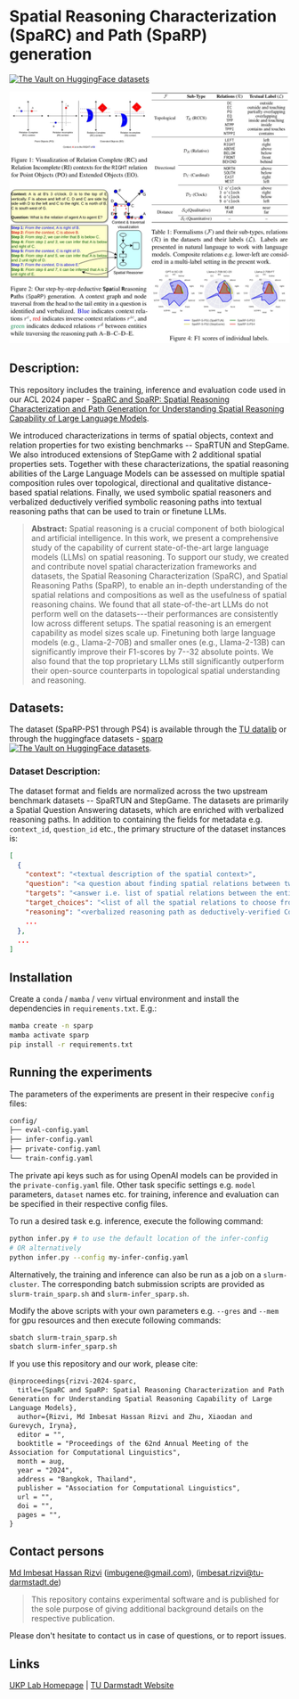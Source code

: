 # Spatial Reasoning Characterization (SpaRC) and Path (SpaRP) generation
[![The Vault on HuggingFace datasets](https://img.shields.io/badge/%F0%9F%A4%97%20Datasets-UKPLab/sparp-yellow?style=flat)](https://huggingface.co/datasets/UKPLab/sparp)

<img src="assets/SpaRC-and-SpaRP.jpg">

## Description:

This repository includes the training, inference and evaluation code used in our ACL 2024 paper - [SpaRC and SpaRP: Spatial Reasoning Characterization and Path Generation for Understanding Spatial Reasoning Capability of Large Language Models](). 

We introduced characterizations in terms of spatial objects, context and relation properties for two existing benchmarks -- SpaRTUN and StepGame. We also introduced extensions of StepGame with 2 additional spatial properties sets. Together with these characterizations, the spatial reasoning abilities of the Large Language Models can be assessed on multiple spatial composition rules over topological, directional and qualitative distance-based spatial relations. Finally, we used symbolic spatial reasoners and verbalized deductively verified symbolic reasoning paths into textual reasoning paths that can be used to train or finetune LLMs. 

> **Abstract:** Spatial reasoning is a crucial component of both biological and artificial intelligence. In this work, we present a comprehensive study of the capability of current state-of-the-art large language models (LLMs) on spatial reasoning. To support our study, we created and contribute novel spatial characterization frameworks and datasets, the Spatial Reasoning Characterization (SpaRC), and Spatial Reasoning Paths (SpaRP), to enable an in-depth understanding of the spatial relations and compositions as well as the usefulness of spatial reasoning chains. We found that all state-of-the-art LLMs do not perform well on the datasets---their performances are consistently low across different setups. The spatial reasoning is an emergent capability as model sizes scale up. Finetuning both large language models (e.g., Llama-2-70B) and smaller ones (e.g., Llama-2-13B) can significantly improve their F1-scores by 7--32 absolute points. We also found that the top proprietary LLMs still significantly outperform their open-source counterparts in topological spatial understanding and reasoning.

## Datasets:

The dataset (SpaRP-PS1 through PS4) is available through the [TU datalib](https://tudatalib.ulb.tu-darmstadt.de/handle/tudatalib/4235) or through the huggingface datasets - [sparp](https://huggingface.co/datasets/UKPLab/sparp) [![The Vault on HuggingFace datasets](https://img.shields.io/badge/%F0%9F%A4%97%20Datasets-UKPLab/sparp-yellow?style=flat)](https://huggingface.co/datasets/UKPLab/sparp).

### Dataset Description:

The dataset format and fields are normalized across the two upstream benchmark datasets -- SpaRTUN and StepGame. The datasets are primarily a Spatial Question Answering datasets, which are enriched with verbalized reasoning paths. In addition to containing the fields for metadata e.g. `context_id`, `question_id` etc., the primary structure of the dataset instances is:

```json
[
  {
    "context": "<textual description of the spatial context>",
    "question": "<a question about finding spatial relations between two entities in the context>",
    "targets": "<answer i.e. list of spatial relations between the entities in the question>",
    "target_choices": "<list of all the spatial relations to choose from>",
    "reasoning": "<verbalized reasoning path as deductively-verified CoT for training or few-shot examples>",
    ...
  },
  ...
]
```


## Installation

Create a `conda` / `mamba` / `venv` virtual environment and install the dependencies in `requirements.txt`. E.g.:

```bash
mamba create -n sparp
mamba activate sparp
pip install -r requirements.txt
```

## Running the experiments

The parameters of the experiments are present in their respecive `config` files:

```bash
config/
├── eval-config.yaml
├── infer-config.yaml
├── private-config.yaml
└── train-config.yaml
```

The private api keys such as for using OpenAI models can be provided in the `private-config.yaml` file. Other task specific settings e.g. `model` parameters, `dataset` names etc. for training, inference and evaluation can be specified in their respective config files.

To run a desired task e.g. inference, execute the following command:

```bash
python infer.py # to use the default location of the infer-config 
# OR alternatively
python infer.py --config my-infer-config.yaml
```

Alternatively, the training and inference can also be run as a job on a `slurm-cluster`. The corresponding batch submission scripts are provided as `slurm-train_sparp.sh` and `slurm-infer_sparp.sh`. 

Modify the above scripts with your own parameters e.g. `--gres` and `--mem` for gpu resources and then execute following commands:

```bash
sbatch slurm-train_sparp.sh
sbatch slurm-infer_sparp.sh
```

If you use this repository and our work, please cite:

```
@inproceedings{rizvi-2024-sparc,
  title={SpaRC and SpaRP: Spatial Reasoning Characterization and Path Generation for Understanding Spatial Reasoning Capability of Large Language Models},
  author={Rizvi, Md Imbesat Hassan Rizvi and Zhu, Xiaodan and Gurevych, Iryna},
  editor = "",
  booktitle = "Proceedings of the 62nd Annual Meeting of the Association for Computational Linguistics",
  month = aug,
  year = "2024",
  address = "Bangkok, Thailand",
  publisher = "Association for Computational Linguistics",
  url = "",
  doi = "",
  pages = "",
}
```

## Contact persons 

[Md Imbesat Hassan Rizvi](mailto:imbugene@gmail.com) (<imbugene@gmail.com>), (<imbesat.rizvi@tu-darmstadt.de>)

> This repository contains experimental software and is published for the sole purpose of giving additional background details on the respective publication. 

Please don't hesitate to contact us in case of questions, or to report issues.

## Links

[UKP Lab Homepage](https://www.ukp.tu-darmstadt.de/) | [TU Darmstadt Website](https://www.tu-darmstadt.de/index.en.jsp)